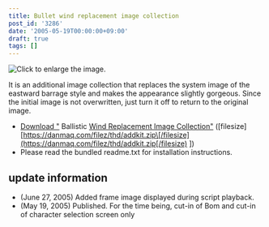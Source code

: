 ```yaml
---
title: Bullet wind replacement image collection
post_id: '3286'
date: '2005-05-19T00:00:00+09:00'
draft: true
tags: []
---
```


![Click to enlarge the image.](https://danmaq.com/image/thd/addkit_s.jpg)

It is an additional image collection that replaces the system image of the eastward barrage style and makes the appearance slightly gorgeous. Since the initial image is not overwritten, just turn it off to return to the original image.

*   [Download "](/filez/thd/addkit.zip) Ballistic [Wind Replacement Image Collection"](/filez/thd/addkit.zip) (\[filesize\] [https://danmaq.com/filez/thd/addkit.zip\[/filesize](https://danmaq.com/filez/thd/addkit.zip[/filesize) \])
*   Please read the bundled readme.txt for installation instructions.

## update information

*   (June 27, 2005) Added frame image displayed during script playback.
*   (May 19, 2005) Published. For the time being, cut-in of Bom and cut-in of character selection screen only
